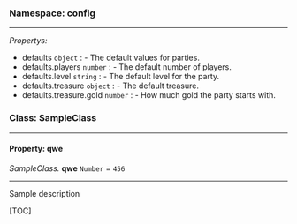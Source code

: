 ### Namespace: config

***





*Propertys:*
 - defaults `object` : - The default values for parties.
 - defaults.players `number` : - The default number of players.
 - defaults.level `string` : - The default level for the party.
 - defaults.treasure `object` : - The default treasure.
 - defaults.treasure.gold `number` : - How much gold the party starts with.

### Class: SampleClass

***





#### Property: qwe

 *SampleClass.* **qwe** `Number` = ``456``

***



Sample description



[TOC]


